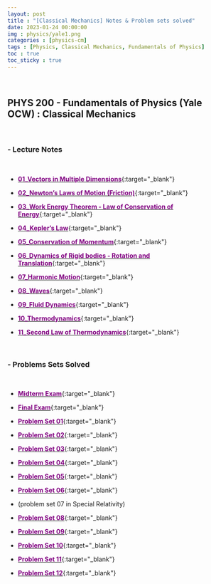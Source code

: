 ```yaml
---
layout: post
title : "[Classical Mechanics] Notes & Problem sets solved"
date: 2023-01-24 00:00:00
img : physics/yale1.png
categories : [physics-cm]
tags : [Physics, Classical Mechanics, Fundamentals of Physics]
toc : true
toc_sticky : true
---
```

<br/>


## PHYS 200 - Fundamentals of Physics (Yale OCW) : Classical Mechanics
<br/>

### -  Lecture Notes
<br/>

- [<span style="color:purple">**01_Vectors in Multiple Dimensions**</span>](https://drive.google.com/file/d/1JhmOEu52vmzv4SRMNPaTHGyjufJEzWcB/view?usp=share_link){:target="_blank"}

- [<span style="color:purple">**02_Newton’s Laws of Motion (Friction)**</span>](https://drive.google.com/file/d/1BSAWoKVnozhFVf4Yudy3eCX26s6nLn9f/view?usp=share_link){:target="_blank"}

- [<span style="color:purple">**03_Work Energy Theorem - Law of Conservation of Energy**</span>](https://drive.google.com/file/d/1PAEAHJzsrlcs2kntQmPHDWDe6fTUwtV-/view?usp=share_link){:target="_blank"}

- [<span style="color:purple">**04_Kepler’s Law**</span>](https://drive.google.com/file/d/1iEMLzj-xOj1RHSu9-uSS_f16CgkZoJ46/view?usp=share_link){:target="_blank"}

- [<span style="color:purple">**05_Conservation of Momentum**</span>](https://drive.google.com/file/d/18Ds86NforapjHCO7ajT5oBmk3xIAHgQJ/view?usp=share_link){:target="_blank"}

- [<span style="color:purple">**06_Dynamics of Rigid bodies - Rotation and Translation**</span>](https://drive.google.com/file/d/1sSmUqu1DNSz1g_D2AtPm8xWR_OR6Ipss/view?usp=share_linkvv){:target="_blank"}

- [<span style="color:purple">**07_Harmonic Motion**</span>](https://drive.google.com/file/d/1uDG3WqoTZ671miETy8CF8LeEEFn1ZtAZ/view?usp=share_link){:target="_blank"}

- [<span style="color:purple">**08_Waves**</span>](https://drive.google.com/file/d/1wi6vIfUQ_TmvZJy3oLGB0J-jRP6Ah2PY/view?usp=share_link){:target="_blank"}

- [<span style="color:purple">**09_Fluid Dynamics**</span>](https://drive.google.com/file/d/1O277SIL2AEKpL2sGtDT0vwSOMEQOgvcJ/view?usp=share_link){:target="_blank"}

- [<span style="color:purple">**10_Thermodynamics**</span>](https://drive.google.com/file/d/1PaF2y8Ttqdhw3MPRLc61md8gvyvtYhB7/view?usp=share_link){:target="_blank"}

- [<span style="color:purple">**11_Second Law of Thermodynamics**</span>](https://drive.google.com/file/d/17WHSjqqAmTvVPmTRFZf-uqudz3oZKN0b/view?usp=share_link){:target="_blank"}

<br/>

### -  Problems Sets Solved
<br/>

- [<span style="color:purple">**Midterm Exam**</span>](https://drive.google.com/file/d/1zTQIkfLLaXcXPv6IBW0btVccD2iR5gzR/view?usp=share_link){:target="_blank"}

- [<span style="color:purple">**Final Exam**</span>](https://drive.google.com/file/d/10iNZqX15wQqEStdQs-4wrtdXrt1A_34x/view?usp=share_link){:target="_blank"}

- [<span style="color:purple">**Problem Set 01**</span>](https://drive.google.com/file/d/13oW7hQF_0YtwP_fqmuTitcSQydLXiBuq/view?usp=share_link){:target="_blank"}

- [<span style="color:purple">**Problem Set 02**</span>](https://drive.google.com/file/d/1J2SlUTef6Udws19Q63LYKSSmyVJlp80W/view?usp=share_link){:target="_blank"}

- [<span style="color:purple">**Problem Set 03**</span>](https://drive.google.com/file/d/1jC2s1gN5S_87WCNATD7Jdf-oOGFRx9vG/view?usp=share_link){:target="_blank"}

- [<span style="color:purple">**Problem Set 04**</span>](https://drive.google.com/file/d/1D65Q6cqyAAUWEnzpJQWXZgY2oiwykgbj/view?usp=share_link){:target="_blank"}

- [<span style="color:purple">**Problem Set 05**</span>](https://drive.google.com/file/d/1yLlQGZvNnJQ5_7tsRCjjTQ8qkgwUcwmG/view?usp=share_link){:target="_blank"}

- [<span style="color:purple">**Problem Set 06**</span>](https://drive.google.com/file/d/1uFGcRRel_armZ806uXepo_Q4KsvwST3G/view?usp=share_link){:target="_blank"}

- (problem set 07 in Special Relativity)

- [<span style="color:purple">**Problem Set 08**</span>](https://drive.google.com/file/d/1bmRDtVVwrZ1SqlS-Ip7IZFwtCVxEWsHq/view?usp=share_link){:target="_blank"}

- [<span style="color:purple">**Problem Set 09**</span>](https://drive.google.com/file/d/18WBDHTev9PRfA-CQ3nWOY3Bf6srTb3X8/view?usp=share_link){:target="_blank"}

- [<span style="color:purple">**Problem Set 10**</span>](https://drive.google.com/file/d/18WBDHTev9PRfA-CQ3nWOY3Bf6srTb3X8/view?usp=share_link){:target="_blank"}

- [<span style="color:purple">**Problem Set 11**</span>](https://drive.google.com/file/d/1qz_9fRFCUAESdtqTlt6UzI1BqYk0X9Op/view?usp=share_link){:target="_blank"}

- [<span style="color:purple">**Problem Set 12**</span>](https://drive.google.com/file/d/1uA1KjmezTU4CGc47so_gEGkcGfvDFdKT/view?usp=share_link){:target="_blank"}

